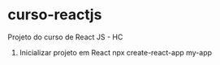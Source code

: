 # curso-reactjs
Projeto do curso de React JS - HC


1. Inicializar projeto em React
npx create-react-app my-app
